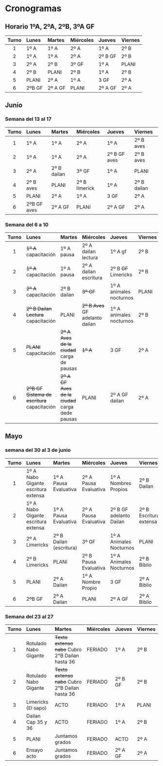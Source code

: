 # Cronogramas

<!-- toc -->


## Horario 1ºA, 2ºA, 2ºB, 3ºA GF

|Turno|Lunes|Martes|Miércoles|Jueves |Viernes  |
|:--:|:-----|:------|:--------|:------|:-------|
|1   |1º A  |1º A   |2º A     |1º A   |2º B    |
|2   |1º A  |1º A   |2º A     |2º B GF|2º B    |
|3   |2º A  |2º B   |3º GF    |1º A   |PLANI   |
|4   |2º B  |PLANI  |2º B     |1º A   |2º B    |
|5   |PLANI |2º A   |1º A     |3 GF   |2º A    |
|6   |2ºB GF|2º A GF|PLANI    |2º A GF| 2º A   |

## Junio

### Semana del 13 al 17


|Turno|Lunes|Martes|Miércoles|Jueves |Viernes  |
|:--:|:-----|:------|:--------|:------|:-------|
|1   |1º A  |1º A   |2º A     |1º A   |2º B  aves  |
|2   |1º A  |1º A   |2º A     |2º B GF aves|2º B   aves |
|3   |2º A  |2º B  dailan |3º GF    |1º A   |PLANI   |
|4   |2º B aves |PLANI  |2º B  limerick   |1º A   |2º B dailan   |
|5   |PLANI |2º A   |1º A     |3 GF   |2º A    |
|6   |2ºB GF aves|2º A GF|PLANI    |2º A GF| 2º A |

### Semana del 6 a 10
|Turno|Lunes|Martes|Miércoles|Jueves |Viernes  |
|:--:|:-----|:------|:--------|:------|:-------|
|1   |~~1º A~~ capacitación  |1º A pausa  |2º A dailan lectura   |1º A  gf |2º B    |
|2   |~~1º A~~ capacitación |1º A pausa  |2º A dailan escritura   |2º B ~~GF~~ Limericks|2º B    |
|3   |~~2º A~~ capacitación |2º B dailan  |~~3º GF~~    |1º A   animales nocturnos|PLANI  |
|4   |~~2º B Dailan Lectura~~ capacitación |PLANI  |~~2º B Aves~~  GF adelanto dailan  |1º A  animales nocturnos |2º B    |
|5   |~~PLANI~~ capacitación|~~2º A Aves de la ciudad~~ carga de pausas   |~~1º A~~     |3 GF   |2º A    |
|6   |~~2ºB GF Sistema de escritura~~ capacitación|~~2º A GF Aves de la ciudad~~ carga dede pausas|PLANI    |2º A GF dailan| 2º A   |
## Mayo


### semana del 30 al 3 de junio

|Turno|Lunes|Martes|Miércoles|Jueves |Viernes  |
|:--:|:-----|:------|:--------|:------|:-------|
|1   |1º A Nabo Gigante escritura extensa |1º A Pausa Evaluativa  |2º A Pausa Evaluativa |1º A Nombres Propios  |2º B Dailan   |
|2   |1º A Nabo Gigante escritura extensa |1º A Pausa Evaluativa  |2º A Pausa Evaluativa |2º B GF adelanto Dailan|2º B Escritura extensa   |
|3   |2º A Limericks |2º B Dailan (escritura)   |3º GF    |1º A Animales Nocturnos   |PLANI   |
|4   |2º B Limericks  |PLANI  |2º B Pausa Evaluativa     |1º A Animales Nocturnos  |2º B Biblio   |
|5   |PLANI |2º A Dailan  |1º A Nombre Propio     |3 GF   |2º A Biblio   |
|6   |2ºB GF|2º A Dailan|PLANI    |2º A GF| 2º A Biblio  |

### Semana del 23 al 27



|Turno|Lunes|Martes|Miércoles|Jueves |Viernes  |
|:--:|:-----|:------|:--------|:------|:-------|
|1   |Rotulado Nabo Gigante  |~~Texto extenso nabo~~ Cubro 2°B Dailan hasta 36  |FERIADO     |1º A   |2º B    |
|2   |Rotulado Nabo Gigante  |~~Texto extenso nabo~~ Cubro 2°B Dailan hasta 36   |FERIADO     |2º B GF|2º B    |
|3   |Limericks (El sapo)  |ACTO   |FERIADO    |1º A   |PLANI   |
|4   |Dailan Cap 35 y 36  |ACTO  |FERIADO     |1º A   |2º B    |
|5   |PLANI |Juntamos grados   |FERIADO     |ACTO   |2º A    |
|6   |Ensayo acto|Juntamos grados|FERIADO    |2º A GF| 2º A   |










